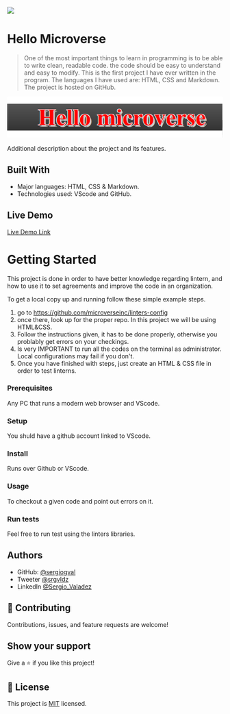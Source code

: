 ![](https://img.shields.io/badge/Microverse-blueviolet)

# Hello Microverse

> One of the most important things to learn in programming is to be able to write clean, readable code.
> the code should be easy to understand and easy to modify. This is the first project I have ever written in
>  the program. The languages I have used are: HTML, CSS and Markdown. The project is hosted on GitHub.

![screenshot](./app_screenshot.png)

Additional description about the project and its features.

## Built With

- Major languages:  HTML, CSS & Markdown.
- Technologies used: VScode and GitHub.

## Live Demo

[Live Demo Link](https://livedemo.com)


# Getting Started

This project is done in order to have better knowledge regarding lintern, and how to use it to set agreements and improve the code in an organization.


To get a local copy up and running follow these simple example steps.

1. go to https://github.com/microverseinc/linters-config
2. once there, look up for the proper repo. In this project we will be using HTML&CSS.
3. Follow the instructions given, it has to be done properly, otherwise you problably get errors on your checkings.
4. Is very IMPORTANT to run all the codes on the terminal as administrator. Local configurations may fail if you don't.
5. Once you have finished with steps, just create an HTML & CSS file in order to test linterns.

### Prerequisites

Any PC that runs a modern web browser and VScode.

### Setup

You shuld have a github account linked to VScode.

### Install

Runs over Github or VScode.

### Usage

To checkout a given code and point out errors on it.

### Run tests

Feel free to run test using the linters libraries.

## Authors


- GitHub: [@sergiogval](https://github.com/sergiogval/)
- Tweeter [@srgvldz](https://twitter.com/srgvldz)
- LinkedIn [@Sergio_Valadez](https://www.linkedin.com/in/sergio-valadez-282153216/)

## 🤝 Contributing

Contributions, issues, and feature requests are welcome!

## Show your support

Give a ⭐️ if you like this project!


## 📝 License

This project is [MIT](./MIT.md) licensed.
